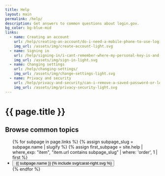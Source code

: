 ```yaml
---
title: Help
layout: main
permalink: /help/
description: Get answers to common questions about login.gov.
bg_color: bg-blue-mid
links:
  - name: Creating an account
    url: /help/creating-an-account/do-i-need-a-mobile-phone-to-use-logingov/
    img_url: /assets/img/create-account-light.svg
  - name: Signing in
    url: /help/signing-in/i-cant-remember-where-my-personal-key-is-and-i-dont-have-my-phone-with-me/
    img_url: /assets/img/sign-in-light.svg
  - name: Changing settings
    url: /help/changing-settings/
    img_url: /assets/img/change-settings-light.svg
  - name: Privacy and security
    url: /help/privacy-and-security/can-i-remove-a-saved-password-or-login-information-from-my-browser/
    img_url: /assets/img/privacy-security-light.svg
---
```


<div class="bg-navy">
  <div class="container cntnr-xxskinny py2">
    <h1 class="my0 white pl2 sm-pl0">{{ page.title }}</h1>
  </div>
</div>
<div class="bg-blue-mid flex">
  <div class="container cntnr-xxskinny p2 w-100pc">
    <div class="clearfix">
      <h2 class="h4 mb2 sans-serif white regular">Browse common topics</h2>
      <ul class="pl0">
      {% for subpage in page.links %}
        {% assign subpage_slug = subpage.name | slugify %}
        {% assign first_subpage = site.help | where_exp: "item", "item.url contains subpage_slug" | where: 'order', 1 | first %}
        <li class="list-style-none mb2">
          <a class="no-hover-decoration" href="{{ first_subpage.url | prepend: site.baseurl }}">
            <button class="btn btn-inverse btn-primary btn-big btn-outline flex flex-center w-100pc" tabindex="-1">
              <img src="{{ subpage.img_url | prepend: site.baseurl }}" alt="" class="w-60p mr2" />
              <span class="w-100pc left-align">{{ subpage.name }}</span>
              <span class="svg-wrapper blue">{% include svg/carat-right.svg %}</span>
            </button>
          </a>
        </li>
        {% endfor %}
      </ul>
    </div>
  </div>
</div>
